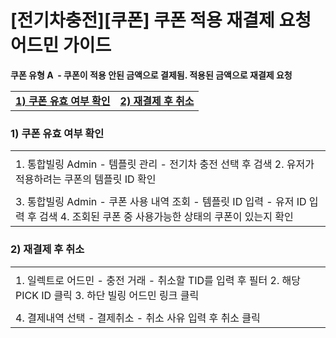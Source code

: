 # [전기차충전][쿠폰] 쿠폰 적용 재결제 요청 어드민 가이드

**쿠폰 유형 A  - 쿠폰이 적용 안된 금액으로 결제됨. 적용된 금액으로 재결제 요청**

|  |  |
| --- | --- |
| [**1) 쿠폰 유효 여부 확인**](#h_01JRA6DPHJGFFBZ6X0S33NQNA7) | [**2) 재결제 후 취소**](#01JRA90K0V7NYT6VG1SXQXB59M) |

### 

### ********1) 쿠폰 유효 여부 확인********

|  |
| --- |
|  |
| 1. 통합빌링 Admin - 템플릿 관리 - 전기차 충전 선택 후 검색 2. 유저가 적용하려는 쿠폰의 템플릿 ID 확인 |
|  |
| 3. 통합빌링 Admin - 쿠폰 사용 내역 조회 - 템플릿 ID 입력 - 유저 ID 입력 후 검색  4. 조회된 쿠폰 중 사용가능한 상태의 쿠폰이 있는지 확인 |

### ********2) 재결제 후 취소********

|  |
| --- |
|  |
| 1. 일렉트로 어드민 - 충전 거래 - 취소할 TID를 입력 후 필터 2. 해당 PICK ID 클릭 3. 하단 빌링 어드민 링크 클릭 |
|  |
| 4. 결제내역 선택 - 결제취소 - 취소 사유 입력 후 취소 클릭 |